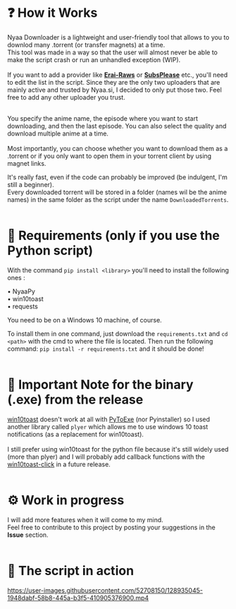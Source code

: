 <h1>❓ How it Works </h1>
Nyaa Downloader is a lightweight and user-friendly tool that allows to you to downlod many .torrent (or transfer magnets) at a time. <br>
This tool was made in a way so that the user will almost never be able to make the script crash or run an unhandled exception (WIP).<br><br>
If you want to add a provider like <a href=https://beta.erai-raws.info><b>Erai-Raws</b></a> or <a href=https://subsplease.org><b>SubsPlease</b></a> etc., you'll need to edit the list in the script.
Since they are the only two uploaders that are mainly active and trusted by Nyaa.si, I decided to only put those two. Feel free to add any other uploader you trust.<br><br>

You specify the anime name, the episode where you want to start downloading, and then the last episode. You can also select the quality and download multiple anime at a time.<br><br>
Most importantly, you can choose whether you want to download them as a .torrent or if you only want to open them in your torrent client by using magnet links.

It's really fast, even if the code can probably be improved (be indulgent, I'm still a beginner).<br>
Every downloaded torrent will be stored in a folder (names wil be the anime names) in the same folder as the script under the name `DownloadedTorrents`.
<br><br>

<h1>📌 Requirements (only if you use the Python script)</h1>

With the command `pip install <library>` you'll need to install the following ones :
  
  • NyaaPy<br>
  • win10toast<br>
  • requests<br>
  
You need to be on a Windows 10 machine, of course.
  
To install them in one command, just download the `requirements.txt` and `cd <path>` with the cmd to where the file is located. Then run the following command: `pip install -r requirements.txt` and it should be done!<br><br>

<h1>📝 Important Note for the binary (.exe) from the release</h1>
<a href=https://github.com/jithurjacob/Windows-10-Toast-Notifications>win10toast</a> doesn't work at all with <a href=https://pypi.org/project/auto-py-to-exe/>PyToExe</a> (nor Pyinstaller) so I used another library called <code>plyer</code> which allows me to use windows 10 toast notifications (as a replacement for win10toast).<br><br>
I still prefer using win10toast for the python file because it's still widely used (more than plyer) and I will probably add callback functions with the <a href=https://github.com/vardecab/win10toast-click>win10toast-click</a> in a future release.<br><br>

  
<h1>⚙️ Work in progress </h1>

I will add more features when it will come to my mind.<br>
Feel free to contribute to this project by posting your suggestions in the <b>Issue</b> section.<br><br>


<h1>🐍 The script in action </h1>

https://user-images.githubusercontent.com/52708150/128935045-1948dabf-58b8-445a-b3f5-410905376900.mp4




